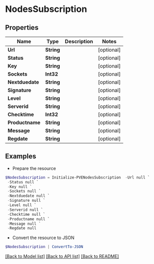 # NodesSubscription
## Properties

Name | Type | Description | Notes
------------ | ------------- | ------------- | -------------
**Url** | **String** |  | [optional] 
**Status** | **String** |  | [optional] 
**Key** | **String** |  | [optional] 
**Sockets** | **Int32** |  | [optional] 
**Nextduedate** | **String** |  | [optional] 
**Signature** | **String** |  | [optional] 
**Level** | **String** |  | [optional] 
**Serverid** | **String** |  | [optional] 
**Checktime** | **Int32** |  | [optional] 
**Productname** | **String** |  | [optional] 
**Message** | **String** |  | [optional] 
**Regdate** | **String** |  | [optional] 

## Examples

- Prepare the resource
```powershell
$NodesSubscription = Initialize-PVENodesSubscription  -Url null `
 -Status null `
 -Key null `
 -Sockets null `
 -Nextduedate null `
 -Signature null `
 -Level null `
 -Serverid null `
 -Checktime null `
 -Productname null `
 -Message null `
 -Regdate null
```

- Convert the resource to JSON
```powershell
$NodesSubscription | ConvertTo-JSON
```

[[Back to Model list]](../README.md#documentation-for-models) [[Back to API list]](../README.md#documentation-for-api-endpoints) [[Back to README]](../README.md)

